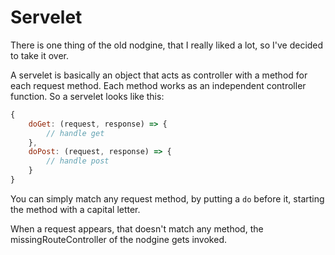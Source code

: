 # Servelet

There is one thing of the old nodgine, that I really liked a lot, so I've decided to
take it over.

A servelet is basically an object that acts as controller with a method for each request
method. Each method works as an independent controller function. So a servelet looks
like this:

```js
{
    doGet: (request, response) => {
        // handle get
    },
    doPost: (request, response) => {
        // handle post
    }
}
```

You can simply match any request method, by putting a `do` before it, starting the
method with a capital letter.

When a request appears, that doesn't match any method, the missingRouteController of
the nodgine gets invoked.

